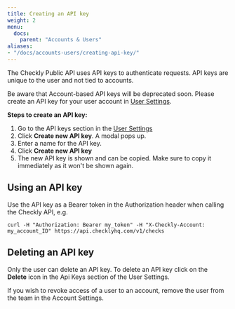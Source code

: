 ```yaml
---
title: Creating an API key
weight: 2
menu:
  docs:
    parent: "Accounts & Users"
aliases:
- "/docs/accounts-users/creating-api-key/"
---
```


The Checkly Public API uses API keys to authenticate requests. API keys are unique to the user and not tied to accounts. 

Be aware that Account-based API keys will be deprecated soon. Please create an API key for your user account in [User Settings](https://app.checklyhq.com/settings/user/).


**Steps to create an API key:** 

1. Go to the API keys section in the [User Settings](https://app.checklyhq.com/settings/user/)
2. Click **Create new API key**. A modal pops up. 
3. Enter a name for the API key.
4. Click **Create new API key**
5. The new API key is shown and can be copied. Make sure to copy it immediately as it won't be shown again.

## Using an API key

Use the API key as a Bearer token in the Authorization header when calling the Checkly API, e.g.

```console
curl -H "Authorization: Bearer my_token" -H "X-Checkly-Account: my_account_ID" https://api.checklyhq.com/v1/checks
```

## Deleting an API key

Only the user can delete an API key. To delete an API key click on the **Delete** icon in the Api Keys section of the User Settings. 

If you wish to revoke access of a user to an account, remove the user from the team in the Account Settings. 
